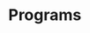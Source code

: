 # Programs









































































































































































































































































































